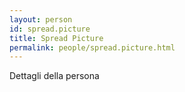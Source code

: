 ```yaml
---
layout: person
id: spread.picture
title: Spread Picture
permalink: people/spread.picture.html
---
```


Dettagli della persona